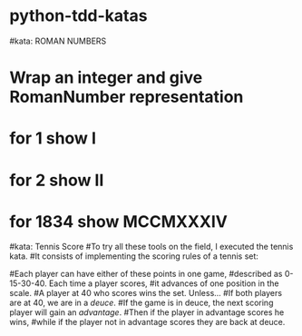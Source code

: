# python-tdd-katas

#kata: ROMAN NUMBERS
# Wrap an integer and give RomanNumber representation
# for 1 show I
# for 2 show II
# for 1834 show MCCMXXXIV


#kata: Tennis Score
#To try all these tools on the field, I executed the tennis kata. 
#It consists of implementing the scoring rules of a tennis set:

#Each player can have either of these points in one game, 
#described as 0-15-30-40. Each time a player scores, 
#it advances of one position in the scale.
#A player at 40 who scores wins the set. Unless...
#If both players are at 40, we are in a *deuce*. 
#If the game is in deuce, the next scoring player will gain an *advantage*. 
#Then if the player in advantage scores he wins, 
#while if the player not in advantage scores they are back at deuce.